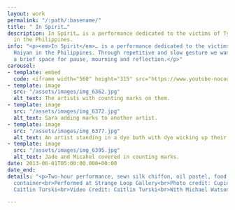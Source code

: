 ```yaml
---
layout: work
permalink: "/:path/:basename/"
title: " In Spirit…"
description: In Spirit… is a performance dedicated to the victims of Typhoon Haiyan
  in the Philippines.
info: "<p><em>In Spirit</em>… is a performance dedicated to the victims of Typhoon
  Haiyan in the Philippines. Through repetitive and slow gesture we wanted to create
  a brief space for pause, mourning and reflection.</p>"
carousel:
- template: embed
  code: <iframe width="560" height="315" src="https://www.youtube-nocookie.com/embed/VLPB97Uv4Xs" title="YouTube video player" frameborder="0" allow="accelerometer; autoplay; clipboard-write; encrypted-media; gyroscope; picture-in-picture" allowfullscreen></iframe>
- template: image
  src: "/assets/images/img_6362.jpg"
  alt_text: The artists with counting marks on them.
- template: image
  src: "/assets/images/img_6372.jpg"
  alt_text: Sara adding marks to another artist.
- template: image
  src: "/assets/images/img_6377.jpg"
  alt_text: An artist standing in a dye bath with dye wicking up their robes
- template: image
  src: "/assets/images/img_6395.jpg"
  alt_text: Jade and Micahel covered in counting marks.
date: 2013-06-01T05:00:00.000+00:00
date_end:
details: "<p>Two-hour performance, sewn silk chiffon, oil pastel, food dye, and metal
  container<br>Performed at Strange Loop Gallery<br>Photo credit: Cupid Ojala and
  Caitlin Turski<br>Video Credit: Caitlin Turski<br>With Michael Watson</p>"

---
```

